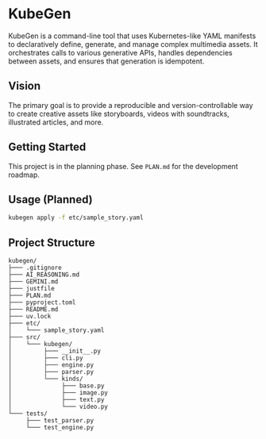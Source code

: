 # KubeGen

KubeGen is a command-line tool that uses Kubernetes-like YAML manifests to declaratively define, generate, and manage complex multimedia assets. It orchestrates calls to various generative APIs, handles dependencies between assets, and ensures that generation is idempotent.

## Vision

The primary goal is to provide a reproducible and version-controllable way to create creative assets like storyboards, videos with soundtracks, illustrated articles, and more.

## Getting Started

This project is in the planning phase. See `PLAN.md` for the development roadmap.

## Usage (Planned)

```bash
kubegen apply -f etc/sample_story.yaml
```

## Project Structure

```
kubegen/
├─── .gitignore
├─── AI_REASONING.md
├─── GEMINI.md
├─── justfile
├─── PLAN.md
├─── pyproject.toml
├─── README.md
├─── uv.lock
├─── etc/
│    └─── sample_story.yaml
├─── src/
│    └─── kubegen/
│         ├─── __init__.py
│         ├─── cli.py
│         ├─── engine.py
│         ├─── parser.py
│         └─── kinds/
│              ├─── base.py
│              ├─── image.py
│              ├─── text.py
│              └─── video.py
└─── tests/
     ├─── test_parser.py
     └─── test_engine.py
```